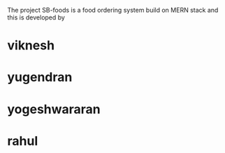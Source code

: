 The project SB-foods is a food ordering system build on MERN stack and this is developed by 
# viknesh 
# yugendran
# yogeshwararan
# rahul 